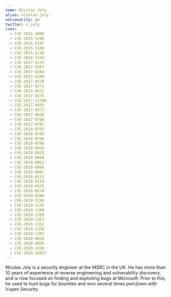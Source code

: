 ```yaml
---
name: Nicolas Joly
alias: nicolas-joly
nationality: gb
twitter: n_joly
cves:
  - CVE-2015-3085
  - CVE-2015-5106
  - CVE-2015-5107
  - CVE-2015-5109
  - CVE-2015-5110
  - CVE-2016-7243
  - CVE-2017-0137
  - CVE-2017-0267
  - CVE-2017-0268
  - CVE-2017-0269
  - CVE-2017-0270
  - CVE-2017-0271
  - CVE-2017-0272
  - CVE-2017-0275
  - CVE-2017-11780
  - CVE-2017-8493
  - CVE-2017-8571
  - CVE-2017-8620
  - CVE-2017-8706
  - CVE-2017-8707
  - CVE-2018-0791
  - CVE-2018-0793
  - CVE-2018-0794
  - CVE-2018-0798
  - CVE-2018-0824
  - CVE-2018-0825
  - CVE-2018-0850
  - CVE-2018-0852
  - CVE-2018-0866
  - CVE-2018-0881
  - CVE-2018-8151
  - CVE-2018-8154
  - CVE-2018-8331
  - CVE-2018-8574
  - CVE-2019-0586
  - CVE-2019-1204
  - CVE-2019-1233
  - CVE-2019-1349
  - CVE-2019-1350
  - CVE-2019-1351
  - CVE-2019-1352
  - CVE-2019-1354
  - CVE-2019-1387
  - CVE-2020-0816
  - CVE-2020-0856
  - CVE-2020-1328
  - CVE-2020-16857
---
```

Nicolas Joly is a security engineer at the MSRC in the UK. He has more than 10 years of experience at reverse engineering and vulnerability discovery, and is now focused on finding and exploiting bugs at Microsoft. Prior to this, he used to hunt bugs for bounties and won several times pwn2own with Vupen Security.
